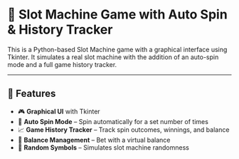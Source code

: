 # 🎰 Slot Machine Game with Auto Spin & History Tracker

This is a Python-based Slot Machine game with a graphical interface using Tkinter. It simulates a real slot machine with the addition of an auto-spin mode and a full game history tracker.

---

## 🚀 Features

- 🎮 **Graphical UI** with Tkinter
- 🔁 **Auto Spin Mode** – Spin automatically for a set number of times
- 📈 **Game History Tracker** – Track spin outcomes, winnings, and balance
- 💸 **Balance Management** – Bet with a virtual balance
- 🎲 **Random Symbols** – Simulates slot machine randomness
